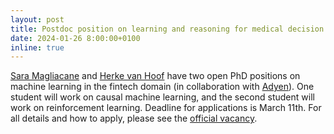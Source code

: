 ```yaml
---
layout: post
title: Postdoc position on learning and reasoning for medical decision making
date: 2024-01-26 8:00:00+0100
inline: true
---
```



[Sara Magliacane](people/SaraMagliacane) and [Herke van Hoof](people/HerkeVanHoof) have two open PhD positions on machine learning in the fintech domain (in collaboration with [Adyen](https://www.adyen.com)). One student will work on causal machine learning, and the second student will work on reinforcement learning. Deadline for applications is March  11th. For all details and how to apply, please see the [official vacancy](https://vacatures.uva.nl/UvA/job/2-PhD-positions-on-causal-machine-learning-and-reinforcement-learning-for-FinTech/785937402/).

